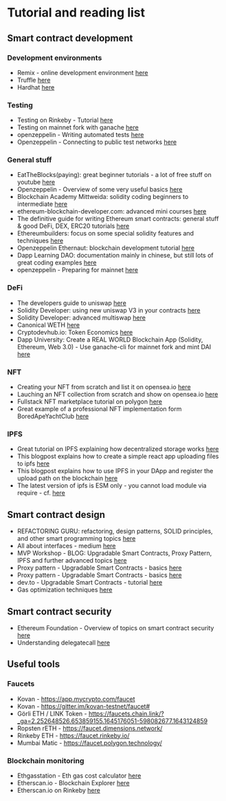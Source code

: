 # Tutorial and reading list

## Smart contract development
### Development environments
- Remix - online development environment [here](https://remix.ethereum.org/)
- Truffle [here](https://trufflesuite.com/)
- Hardhat [here](https://hardhat.org/getting-started/)

### Testing
- Testing on Rinkeby - Tutorial [here](https://www.geeksforgeeks.org/deploying-smart-contract-on-test-main-network-using-truffle/)
- Testing on mainnet fork with ganache [here](https://blockheroes.dev/test-smart-contracts-on-mainnet/)
- openzeppelin - Writing automated tests [here](https://docs.openzeppelin.com/learn/writing-automated-tests)
- Openzeppelin - Connecting to public test networks [here](https://docs.openzeppelin.com/learn/connecting-to-public-test-networks)

### General stuff
- EatTheBlocks(paying): great beginner tutorials - a lot of free stuff on youtube [here](https://eattheblocks.com/)
- Openzeppelin - Overview of some very useful basics [here](https://docs.openzeppelin.com/)
- Blockchain Academy Mittweida: solidity coding beginners to intermediate [here](https://blockchain-academy.hs-mittweida.de/courses/solidity-coding-beginners-to-intermediate/)
- ethereum-blockchain-developer.com: advanced mini courses [here](https://ethereum-blockchain-developer.com/100-advanced-ethereum/)
- The definitive guide for writing Ethereum smart contracts: general stuff & good DeFi, DEX, ERC20 tutorials [here](https://ethereumdev.io/)
- Ethereumbuilders: focus on some special solidity features and techniques [here](https://ethereumbuilders.gitbooks.io/guide/content/en/solidity_features.html)
- Openzeppelin Ethernaut: blockchain development tutorial [here](https://ethernaut.openzeppelin.com/)
- Dapp Learning DAO: documentation mainly in chinese, but still lots of great coding examples [here](https://github.com/Dapp-Learning-DAO/Dapp-Learning)
- openzeppelin - Preparing for mainnet [here](https://docs.openzeppelin.com/learn/preparing-for-mainnet)

### DeFi
- The developers guide to uniswap [here](https://blog.oceanprotocol.com/the-developers-guide-to-uniswap-48fcf6e9ee1e)
- Solidity Developer: using new uniswap V3 in your contracts [here](https://soliditydeveloper.com/uniswap3)
- Solidity Developer: advanced multiswap [here](https://soliditydeveloper.com/multiswap-advanced)
- Canonical WETH [here](https://blog.0xproject.com/canonical-weth-a9aa7d0279dd)
- Cryptodevhub.io: Token Economics [here](https://cryptodevhub.io/wiki/token-economics)
- Dapp University: Create a REAL WORLD Blockchain App (Solidity, Ethereum, Web 3.0) - Use ganache-cli for mainnet fork and mint DAI [here](https://morioh.com/p/36025b80fd0b)

### NFT
- Creating your NFT from scratch and list it on opensea.io [here](https://medium.com/gft-engineering/creating-your-own-nft-from-scratch-and-listing-it-on-opensea-8ac296cf1019)
- Lauching an NFT collection from scratch and show on opensea.io [here](https://medium.com/@ultrasoundchad/launching-an-nft-from-scratch-9d0502f5fef9)
- Fullstack NFT marketplace tutorial on polygon [here](https://dev.to/edge-and-node/building-scalable-full-stack-apps-on-ethereum-with-polygon-2cfb)
- Great example of a professional NFT implementation form BoredApeYachtClub [here](https://etherscan.io/address/0xbc4ca0eda7647a8ab7c2061c2e118a18a936f13d#code) 

### IPFS
- Great tutorial on IPFS explaining how decentralized storage works [here](https://www.freecodecamp.org/news/technical-guide-to-ipfs-decentralized-storage-of-web3/)
- This blogpost explains how to create a simple react app uploading files to ipfs [here](https://dev.to/edge-and-node/uploading-files-to-ipfs-from-a-web-application-50a)
- This blogpost explains how to use IPFS in your DApp and register the upload path on the blockchain [here](https://soliditydeveloper.com/ipfs)
- The latest version of ipfs is ESM only - you cannot load module via require - cf. [here](https://github.com/ipfs/js-ipfs/blob/master/docs/upgrading/v0.62-v0.63.md#esm)

## Smart contract design
- REFACTORING GURU: refactoring, design patterns, SOLID principles, and other smart programming topics [here](https://refactoring.guru/)
- All about interfaces - medium [here](https://medium.com/coinmonks/solidity-tutorial-all-about-interfaces-f547d2869499)
- MVP Workshop - BLOG: Upgradable Smart Contracts, Proxy Pattern, IPFS and further advanced topics [here](https://mvpworkshop.co/blog/)
- Proxy pattern - Upgradable Smart Contracts - basics [here](https://medium.com/coinmonks/proxy-pattern-and-upgradeable-smart-contracts-45d68d6f15da)
- Proxy pattern - Upgradable Smart Contracts - basics [here](https://medium.com/@shub.sharma350/upgradability-patterns-in-solidity-part-1-13e23ce1f144)
- dev.to - Upgradable Smart Contracts - tutorial [here](https://dev.to/yakult/tutorial-write-upgradeable-smart-contract-proxy-contract-with-openzeppelin-1916)
- Gas optimization techniques [here](https://medium.com/@shub.sharma350/gas-optimizations-in-smart-contracts-a894768b274c)


## Smart contract security
- Ethereum Foundation - Overview of topics on smart contract security [here](https://ethereum.org/en/developers/docs/smart-contracts/security/)
- Understanding delegatecall [here](https://eip2535diamonds.substack.com/p/understanding-delegatecall-and-how)

## Useful tools
### Faucets
- Kovan - https://app.mycrypto.com/faucet
- Kovan - https://gitter.im/kovan-testnet/faucet#
- Görli ETH / LINK Token - https://faucets.chain.link/?_ga=2.252648526.653859155.1645176051-598082677.1643124859
- Ropsten rETH - https://faucet.dimensions.network/
- Rinkeby ETH - https://faucet.rinkeby.io/
- Mumbai Matic - https://faucet.polygon.technology/

### Blockchain monitoring
- Ethgasstation - Eth gas cost calculator [here](https://ethgasstation.info/)
- Etherscan.io - Blockchain Explorer [here](https://etherscan.io/)
- Etherscan.io on Rinkeby [here](https://rinkeby.etherscan.io/)
